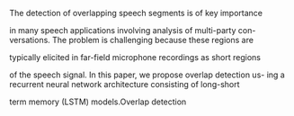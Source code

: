 The detection of overlapping speech segments is of key importance

in many speech applications involving analysis of multi-party con-
versations. The problem is challenging because these regions are

typically elicited in far-field microphone recordings as short regions

of the speech signal. In this paper, we propose overlap detection us-
ing a recurrent neural network architecture consisting of long-short

term memory (LSTM) models.Overlap detection
